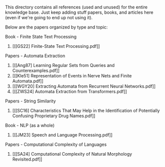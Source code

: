 This directory contains all references (used and unused) for the entire knowledge base. Just keep adding stuff papers, books, and articles here (even if we're going to end up not using it).

Below are the papers organized by type and topic:

Book - Finite State Text Processing
1. [[[GS22] Finite-State Text Processing.pdf]]

Papers - Automata Extraction
1. [[[Ang87] Learning Regular Sets from Queries and Counterexamples.pdf]]
2. [[[Kle51] Representation of Events in Nerve Nets and Finite Automata.pdf]]
3. [[[WGY20] Extracting Automata from Recurrent Neural Networks.pdf]]
4. [[[ZWS24] Automata Extraction from Transformers.pdf]]

Papers - String Similarity
1. [[[SC16] Characteristics That May Help in the Identification of Potentially Confusing Proprietary Drug Names.pdf]]

Book - NLP (as a whole)
1. [[[JM23] Speech and Language Processing.pdf]]

Papers - Computational Complexity of Languages
1. [[[SA24] Computational Complexity of Natural Morphology Revisited.pdf]]